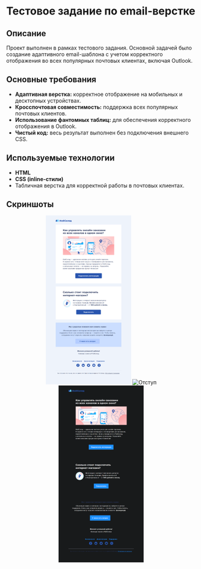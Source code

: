 # Тестовое задание по email-верстке

## Описание

Проект выполнен в рамках тестового задания. Основной задачей было создание адаптивного email-шаблона с учетом корректного отображения во всех популярных почтовых клиентах, включая Outlook.

## Основные требования

- **Адаптивная верстка:** корректное отображение на мобильных и десктопных устройствах.
- **Кросспочтовая совместимость:** поддержка всех популярных почтовых клиентов.
- **Использование фантомных таблиц:** для обеспечения корректного отображения в Outlook.
- **Чистый код:** весь результат выполнен без подключения внешнего CSS.

## Используемые технологии

- **HTML**
- **CSS (inline-стили)**
- Табличная верстка для корректной работы в почтовых клиентах.

## Скриншоты

<p align="center">
  <img src="screen-light.png" alt="Светлая тема" width="45%" />
  <img src="https://via.placeholder.com/20x1.png" alt="Отступ" width="20" height="1" />
  <img src="screen-dark.png" alt="Темная тема" width="45%" />
</p>
